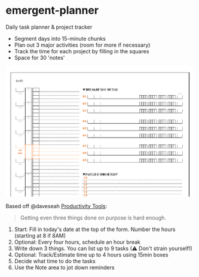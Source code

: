 # emergent-planner
Daily task planner &amp; project tracker

* Segment days into 15-minute chunks
* Plan out 3 major activities (room for more if necessary)
* Track the time for each project by filling in the squares
* Space for 30 'notes'

![Screenshot](Screenshot.png)

Based off @daveseah [Productivity Tools](http://davidseah.com/node/the-emergent-task-planner/):

> Getting even three things done on purpose is hard enough. 

1. Start: Fill in today's date at the top of the form. Number the hours (starting at 8 if 8AM)
2. Optional: Every four hours, schedule an hour break
3. Write down 3 things. You can list up to 9 tasks (⚠ Don't strain yourself!)
4. Optional: Track/Estimate time up to 4 hours using 15min boxes
5. Decide what time to do the tasks
6. Use the Note area to jot down reminders
